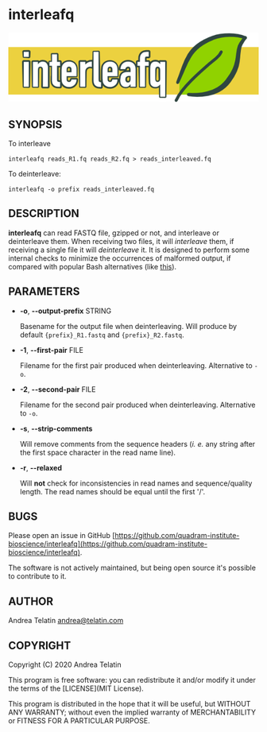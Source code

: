 # interleafq

![InterleaFQ](img/interleafq_banner.png)


## SYNOPSIS

To interleave

    interleafq reads_R1.fq reads_R2.fq > reads_interleaved.fq

To deinterleave:

    interleafq -o prefix reads_interleaved.fq 

## DESCRIPTION

**interleafq** can read FASTQ file, gzipped or not, and interleave or deinterleave them. 
When receiving two files, it will _interleave_ them, if receiving a single file it will _deinterleave_ it. 
It is designed to perform some internal checks to minimize the occurrences of malformed output, 
if compared with popular Bash alternatives (like [this](https://gist.github.com/nathanhaigh/3521724)).

## PARAMETERS

- **-o**, **--output-prefix** STRING

    Basename for the output file when deinterleaving. Will produce by default `{prefix}_R1.fastq` and `{prefix}_R2.fastq`.

- **-1**, **--first-pair** FILE

    Filename for the first pair produced when deinterleaving. Alternative to `-o`.

- **-2**, **--second-pair** FILE

    Filename for the second pair produced when deinterleaving. Alternative to `-o`.

- **-s**, **--strip-comments**

    Will remove comments from the sequence headers (_i. e._ any string after the first space character in the read name line).

- **-r**, **--relaxed**

    Will **not** check for inconsistencies in read names and sequence/quality length. The read names should be equal until the first '/'.

## BUGS

Please open an issue in GitHub [https://github.com/quadram-institute-bioscience/interleafq](https://github.com/quadram-institute-bioscience/interleafq).

The software is not actively maintained, but being open source it's possible to contribute to it.

## AUTHOR

Andrea Telatin <andrea@telatin.com>

## COPYRIGHT

Copyright (C) 2020 Andrea Telatin 

This program is free software: you can redistribute it and/or modify
it under the terms of the [LICENSE](MIT License).

This program is distributed in the hope that it will be useful,
but WITHOUT ANY WARRANTY; without even the implied warranty of
MERCHANTABILITY or FITNESS FOR A PARTICULAR PURPOSE.  
